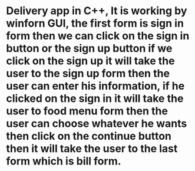 # Delivery app in C++, It is working by winforn GUI, the first form is sign in form then we can click on the sign in button or the sign up button if we click on the sign up it will take the user to the sign up form then the user can enter his information, if he clicked on the sign in it will take the user to food menu form then the user can choose whatever he wants then click on the continue button then it will take the user to the last form which is bill form.
